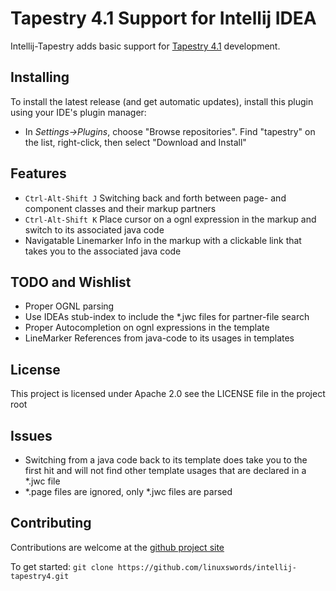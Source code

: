 # Tapestry 4.1 Support for Intellij IDEA

Intellij-Tapestry adds basic support for [Tapestry 4.1](http://tapestry.apache.org/tapestry4.1/) development.

## Installing
To install the latest release (and get automatic updates), install this plugin using your IDE's plugin manager:

* In _Settings->Plugins_, choose "Browse repositories".  Find "tapestry" on the list, right-click, then select "Download and Install"

## Features

* `Ctrl-Alt-Shift J` Switching back and forth between page- and component classes and their markup partners
* `Ctrl-Alt-Shift K` Place cursor on a ognl expression in the markup and switch to its associated java code
* Navigatable Linemarker Info in the markup with a clickable link that takes you to the associated java code

## TODO and Wishlist

* Proper OGNL parsing
* Use IDEAs stub-index to include the *.jwc files for partner-file search
* Proper Autocompletion on ognl expressions in the template
* LineMarker References from java-code to its usages in templates

## License

This project is licensed under Apache 2.0 see the LICENSE file in the project root

## Issues

* Switching from a java code back to its template does take you to the first hit and will not find other template usages that are declared in a *.jwc file
* *.page files are ignored, only *.jwc files are parsed

## Contributing
Contributions are welcome at the [github project site](https://github.com/linuxswords/intellij-tapestry4)

To get started: `git clone https://github.com/linuxswords/intellij-tapestry4.git`